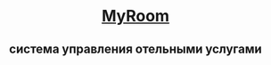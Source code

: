 <br/>
<p align="center">
  <a href="#">
     <h1 align="center">MyRoom</h1>
  </a>

  <h2 align="center">
    система управления отельными услугами
    <br/>
    <br/>
  </h2>
</p>
